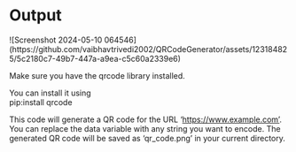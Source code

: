 <h1>Output</h1>
![Screenshot 2024-05-10 064546](https://github.com/vaibhavtrivedi2002/QRCodeGenerator/assets/123184825/5c2180c7-49b7-447a-a9ea-c5c60a2339e6)


Make sure you have the qrcode library installed.<br/>

You can install it using<br/>
pip:install qrcode 

This code will generate a QR code for the URL ‘https://www.example.com’. You can replace the data variable with any string you want to encode. The generated QR code will be saved as ‘qr_code.png’ in your current directory.
